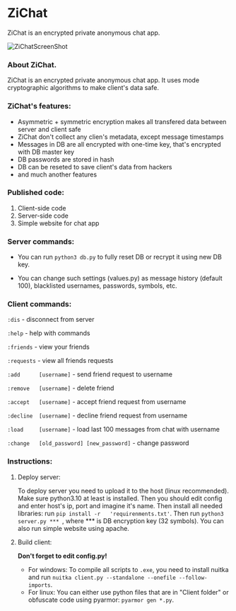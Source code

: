 # ZiChat
ZiChat is an encrypted private anonymous chat app.

![ZiChatScreenShot](https://github.com/matlire/ZiChat/assets/137503385/194b896c-0337-4d54-b9ce-62b0c7caee93)

### About ZiChat.

ZiChat is an encrypted private anonymous chat app. It uses mode cryptographic algorithms to make client's data safe.

### ZiChat's features:
- Asymmetric + symmetric encryption makes all transfered data between server and client safe
- ZiChat don't collect any clien's metadata, except message timestamps
- Messages in DB are all encrypted with one-time key, that's encrypted with DB master key
- DB passwords are stored in hash
- DB can be reseted to save client's data from hackers
- and much another features

### Published code:

1) Client-side code
2) Server-side code
3) Simple website for chat app

### Server commands:

- You can run ```python3 db.py``` to fully reset DB or recrypt it using new DB key.

- You can change such settings (values.py) as message history (default 100), blacklisted usernames, passwords, symbols, etc.

### Client commands:

```:dis```                                    - disconnect from server

```:help```                                   - help with commands
 
```:friends```                                - view your friends

```:requests```                               - view all friends requests

```:add      [username]```                    - send friend request to username

```:remove   [username]```                    - delete friend

```:accept   [username]```                    - accept friend request from username

```:decline  [username]```                    - decline friend request from username

```:load     [username]```                    - load last 100 messages from chat with username

```:change   [old_password] [new_password]``` - change password


### Instructions:
1) Deploy server:

   To deploy server you need to upload it to the host (linux recommended). Make sure python3.10 at least is installed. Then you should edit config and enter host's ip, port and imagine it's name. Then install all needed libraries: run ```pip install -r   'requirenments.txt'```. Then run ```python3 server.py *** ```, where *** is DB encryption key (32 symbols). You can also run simple website using apache.

2) Build client:
    
   **Don't forget to edit config.py!**
   - For windows:
     To compile all scripts to ```.exe```, you need to install nuitka and run ```nuitka client.py --standalone --onefile --follow-imports```.
   - For linux:
       You can either use python files that are in "Client folder" or obfuscate code using pyarmor: ```pyarmor gen *.py```.
